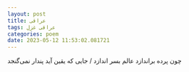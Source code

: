 ```yaml
---
layout: post
title: عراقی
tags: عراقی غزل
categories: poem
date: 2023-05-12 11:53:02.081721
---
```


چون پرده براندازد عالم بسر اندازد / جایی که یقین آید پندار نمی‌گنجد
